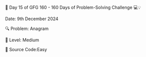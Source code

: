 🚀 Day 15 of GFG 160 - 160 Days of Problem-Solving Challenge 💻💡 

   Date: 9th December 2024 

🔍 Problem: Anagram

🌟 Level: Medium 

🔗 Source Code:Easy
